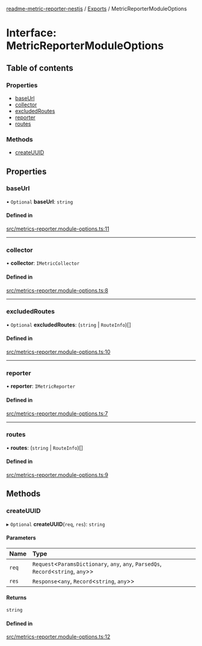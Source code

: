 [readme-metric-reporter-nestjs](../README.md) / [Exports](../modules.md) / MetricReporterModuleOptions

# Interface: MetricReporterModuleOptions

## Table of contents

### Properties

- [baseUrl](MetricReporterModuleOptions.md#baseurl)
- [collector](MetricReporterModuleOptions.md#collector)
- [excludedRoutes](MetricReporterModuleOptions.md#excludedroutes)
- [reporter](MetricReporterModuleOptions.md#reporter)
- [routes](MetricReporterModuleOptions.md#routes)

### Methods

- [createUUID](MetricReporterModuleOptions.md#createuuid)

## Properties

### baseUrl

• `Optional` **baseUrl**: `string`

#### Defined in

[src/metrics-reporter.module-options.ts:11](https://github.com/igrek8/readme-metric-reporter-nestjs/blob/4a4bf6e/src/metrics-reporter.module-options.ts#L11)

___

### collector

• **collector**: `IMetricCollector`

#### Defined in

[src/metrics-reporter.module-options.ts:8](https://github.com/igrek8/readme-metric-reporter-nestjs/blob/4a4bf6e/src/metrics-reporter.module-options.ts#L8)

___

### excludedRoutes

• `Optional` **excludedRoutes**: (`string` \| `RouteInfo`)[]

#### Defined in

[src/metrics-reporter.module-options.ts:10](https://github.com/igrek8/readme-metric-reporter-nestjs/blob/4a4bf6e/src/metrics-reporter.module-options.ts#L10)

___

### reporter

• **reporter**: `IMetricReporter`

#### Defined in

[src/metrics-reporter.module-options.ts:7](https://github.com/igrek8/readme-metric-reporter-nestjs/blob/4a4bf6e/src/metrics-reporter.module-options.ts#L7)

___

### routes

• **routes**: (`string` \| `RouteInfo`)[]

#### Defined in

[src/metrics-reporter.module-options.ts:9](https://github.com/igrek8/readme-metric-reporter-nestjs/blob/4a4bf6e/src/metrics-reporter.module-options.ts#L9)

## Methods

### createUUID

▸ `Optional` **createUUID**(`req`, `res`): `string`

#### Parameters

| Name | Type |
| :------ | :------ |
| `req` | `Request`<`ParamsDictionary`, `any`, `any`, `ParsedQs`, `Record`<`string`, `any`\>\> |
| `res` | `Response`<`any`, `Record`<`string`, `any`\>\> |

#### Returns

`string`

#### Defined in

[src/metrics-reporter.module-options.ts:12](https://github.com/igrek8/readme-metric-reporter-nestjs/blob/4a4bf6e/src/metrics-reporter.module-options.ts#L12)
